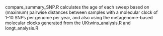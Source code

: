 compare_summary_SNP.R calculates the age of each sweep based on (maximum) pairwise distances between samples with a molecular clock of 1-10 SNPs per genome per year, and also using the metagenome-based molecular clocks generated from the UKtwins_analysis.R and longt_analysis.R
